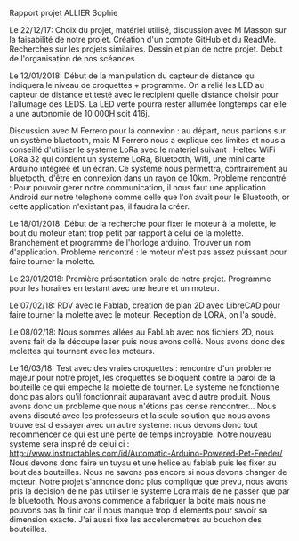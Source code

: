 Rapport projet ALLIER Sophie

Le 22/12/17:
Choix du projet, matériel utilisé, discussion avec M Masson sur la faisabilité de notre projet.
Création d'un compte GitHub et du ReadMe.
Recherches sur les projets similaires.
Dessin et plan de notre projet. 
Debut de l'organisation de nos scéances.

Le 12/01/2018:
Début de la manipulation du capteur de distance qui indiquera le niveau de croquettes + programme. On a relié les LED au capteur de distance et testé avec le recipient quelle distance choisir pour l'allumage des LEDS. La LED verte pourra rester allumée longtemps car elle a une autonomie de 10 000H soit 416j. 

Discussion avec M Ferrero pour la connexion : au départ, nous partions sur un système bluetooth, mais M Ferrero nous a explique ses limites et nous a conseillé d'utiliser le systeme LoRa avec le materiel suivant : Heltec WiFi LoRa 32 qui contient un systeme LoRa, Bluetooth, Wifi, une mini carte Arduino intégrée et un écran. Ce systeme nous permettra, contrairement au bluetooth, d'être en connexion dans un rayon de 10km.
Probleme rencontré : Pour pouvoir gerer notre communication, il nous faut une application Android sur notre telephone comme celle que l'on avait pour le Bluetooth, or cette application n'existant pas, il faudra la créer.

Le 18/01/2018:
Début de la recherche pour fixer le moteur à la molette, le bout du moteur etant trop petit par rapport à celui de la molette. 
Branchement et programme de l'horloge arduino.
Trouver un nom d'application. 
Probleme rencontré : le moteur n'est pas assez puissant pour faire tourner la molette. 

Le 23/01/2018:
Première présentation orale de notre projet.
Programme pour les horaires en testant avec une heure et un moteur.

Le 07/02/18:
RDV avec le Fablab, creation de plan 2D avec LibreCAD pour faire tourner la molette avec le moteur. 
Reception de LORA, on l'a soudé.

Le 08/02/18:
Nous sommes allées au FabLab avec nos fichiers 2D, nous avons fait de la découpe laser puis nous avons collé. Nous avons donc des molettes qui tournent avec les moteurs. 

Le 16/03/18: 
Test avec des vraies croquettes : rencontre d'un probleme majeur pour notre projet, les croquettes se bloquent contre la paroi de la bouteille ce qui empeche la molette de tourner. Le systeme ne fonctionne donc pas alors qu'il fonctionnait auparavant avec d autre produit. Nous avons donc un probleme que nous n'étions pas cense rencontrer... Nous avons discuté avec les professeurs et la seule solution que nous avons trouve est d essayer avec un autre systeme: nous devons donc tout recommencer ce qui est une perte de temps incroyable. Notre nouveau systeme sera inspiré de celui ci : http://www.instructables.com/id/Automatic-Arduino-Powered-Pet-Feeder/ 
Nous devons donc faire un tuyau et une helice au fablab puis les fixer au bout des bouteilles. Nous ne savons pas encore si nous devons changer de moteur. 
Notre projet s'annonce donc plus complique que prevu, nous avons pris la decision de ne pas utiliser le systeme Lora mais de ne passer que par le bluetooth. 
Nous avons commence a fabriquer la boite mais nous ne pouvons pas la finir car il nous manque trop d elements pour savoir sa dimension exacte.
J'ai aussi fixe les accelerometres au bouchon des bouteilles.
